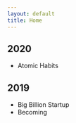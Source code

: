 ```yaml
---
layout: default
title: Home
---
```


## 2020
- Atomic Habits

## 2019
- Big Billion Startup
- Becoming